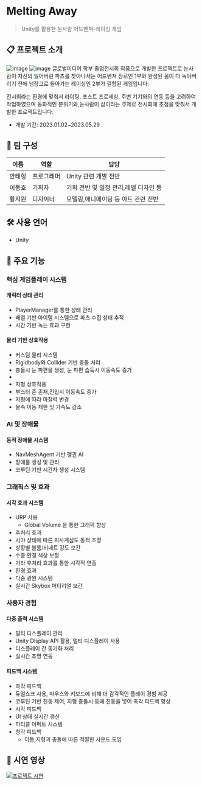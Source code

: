 # Melting Away
> Unity를 활용한 눈사람 어드벤쳐-레이싱 게임

## 📋 프로젝트 소개
![image](https://github.com/user-attachments/assets/74f6edbb-7177-4925-8c82-e376bc6f4ec0)
![image](https://github.com/user-attachments/assets/74b9cb1a-77bd-4635-aa35-b1d825c1ce70)
글로벌미디어 학부 졸업전시회 작품으로 개발한 프로젝트로
눈사람이 자신의 잃어버린 파츠를 찾아나서는 어드벤쳐 장르인 1부와
완성된 몸이 다 녹아버리기 전에 냉장고로 돌아가는 레이싱인 2부가 결합된 게임입니다.

전시회라는 환경에 맞춰서 라이팅, 포스트 프로세싱, 주변 기기와의 연동 등을 고려하여 작업하였으며
동화적인 분위기와,눈사람이 삶이라는 주제로 전시회에 초점을 맞춰서 개발한 프로젝트입니다.
- 개발 기간: 2023.01.02~2023.05.29

## 👥 팀 구성
|이름|역할|담당|
|---|---|---|
|안태형|프로그래머|Unity 관련 개발 전반|
|이동호|기획자|기획 전반 및 일정 관리,레벨 디자인 등|
|황지원|디자이너|모델링,애니메이팅 등 아트 관련 전반|

## 🛠 사용 언어
- Unity

## 📌 주요 기능 
### 핵심 게임플레이 시스템

#### 캐릭터 상태 관리
- PlayerManager를 통한 상태 관리
 - 배열 기반 아이템 시스템으로 파츠 수집 상태 추적
 - 시간 기반 녹는 효과 구현

#### 물리 기반 상호작용
- 커스텀 물리 시스템
 - Rigidbody와 Collider 기반 충돌 처리
 - 충돌시 눈 파편을 생성, 눈 파편 습득시 이동속도 증가
 - 
- 지형 상호작용
 - 부스터 존 존재,진입시 이동속도 증가
 - 지형에 따라 마찰력 변경
 - 물속 이동 제한 및 가속도 감소

### AI 및 장애물

#### 동적 장애물 시스템
- NavMeshAgent 기반 펭귄 AI
- 장애물 생성 및 관리
- 코루틴 기반 시간차 생성 시스템

### 그래픽스 및 효과

#### 시각 효과 시스템
- URP 사용
  - Global Volume 을 통한 그래픽 향상
- 후처리 효과
 - 시야 상태에 따른 피사계심도 동적 조정
 - 상황별 블룸/비네트 강도 보간
 - 수중 환경 색상 보정
 - 기타 후처리 효과를 통한 시각적 연출
- 환경 효과
 - 다중 광원 시스템
 - 실시간 Skybox 머티리얼 보간

### 사용자 경험

#### 다중 출력 시스템
- 멀티 디스플레이 관리
 - Unity Display API 활용, 멀티 디스플레이 사용
 - 디스플레이 간 동기화 처리
 - 실시간 조명 연동

#### 피드백 시스템
- 촉각 피드백
 - 듀얼쇼크 사용, 마우스와 키보드에 비해 더 감각적인 플레이 경험 제공
 - 코루틴 기반 진동 제어, 지형 충돌시 등에 진동을 넣어 촉각 피드백 향상
- 시각 피드백
 - UI 상태 실시간 갱신
 - 파티클 이펙트 시스템
- 청각 피드백
  - 이동,지형과 충돌에 따른 적절한 사운드 도입



## 🎥 시연 영상
[![프로젝트 시연](https://img.youtube.com/vi/eUCNXiEFHVk/0.jpg)](https://youtu.be/eUCNXiEFHVk)

